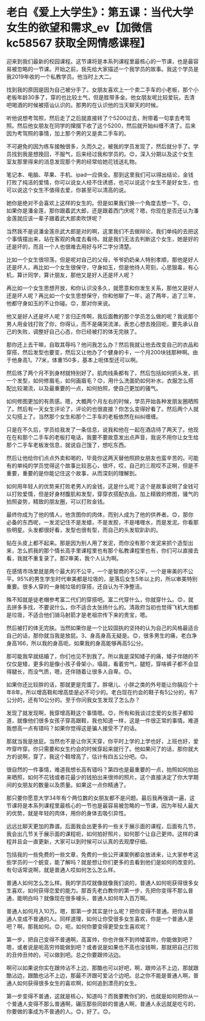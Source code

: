 # 老白《爱上大学生》：第五课：当代大学女生的欲望和需求_ev【加微信 kc58567 获取全网情感课程】

迎来到我们最新的校园课程。这节课将是本系列课程里最核心的一节课，也是最容易被忽略的一节课。开始之前，我先给大家描述一个我学员的故事。我这个学员是我2019年收的一个私教学员。他当时上大二。

找到我的原因是因为自己被分手了。女朋友喜欢上一个卖二手车的小老板，那个小老板年龄30多了，穿的也比较土气，但是胜带多金。他女朋友呢比较爱玩，去清吧喝酒的时候被搭讪认识的。那男的在认识他的当天聊天的时候。

听他说想考驾照，然后走了之后就直接转了个5200过去，附带着一句拿去考驾照。然后他女朋友在同学的撺掇下收了这个5200，然后就开始纠缠不清了。后来因为考驾照的事情，加上那个男的又是卖二手车的。

不可避免的因为练车接触很多，久而久之，被我的学员发现了，然后就分手了。学员找到我是想挽回，不服气，后来经过我和学员的。😊，深入分期以及这个女生室友那里得来的消息发现那个男的经常给她花钱送礼物。

笔记本、电脑、苹果、手机、ipad一应俱全。那到这里我们可以得出结论，金钱打败了纯洁的爱情，你可以说女人经不住诱惑，也可以说这个女生不是好女生，也可以说这个女生不值得去爱，你甚至可以清高的说。

她你是绝对不会喜欢上这样的女生的。但是如果我们换一个角度去想一下。😊，如果你是潘金莲，那你跟着武大郎，还是跟着西门庆呢？嗯，你现在是否还认为潘金莲就应该一辈子跟着武大郎卖吹饼呢？

当然我不是说潘金莲杀武大郎是对的啊，这里我们不去做辩论，我们单纯的去把这个事情摆出来，站在客观的角度去看待。就是我们无法去判断这个女生，她是好的还是坏的，而且一个人也很难去用好与坏二字分清楚。

比如一个女生很坦荡，但是呢对自己的父母，爷爷奶奶亲人特别孝顺，那他是好人还是坏人，再比如一个女生很保守，守身如玉，但是他待人苛刻，心思狠毒，有心机，算计同学，算计朋友，那他又是好人还是坏人呢？

再比如一个女生思想开放，和你认识没多久，就愿意和你发生关系，那他又是好人还是坏人呢？再比如一个女生思想保守，你和他聊了一年，追了两年，追了三年，他都守身如玉的不让你碰。😊，那对你来说。

他又是好人还是坏人呢？言归正传啊，我后面教的那个学员怎么做的呢？我说那个男人用金钱打败了你，你得认，而不是痛哭流涕，表忠心想去挽回呃，要先承认自己的失败，调整好自己心态，你已经被打的体无完肤了。

那你还上去干嘛，自取其辱吗？他问我怎么办？然后我就让他去改变自己的衣品和穿搭，然后发型也要变，然后又让他办了个健身的卡，一个月200块钱那种啊。由于他身高1。77米，体重150多，基本上呃体型还可以啊。

然后练了两个月不到身材就特别好了。肌肉线条都有了，然后包括如何抓头发，抓一个发型，如何修眉毛，如何画眉毛？😊，用什么洗面奶如何补水，衣服怎么搭配比较潮流，以及最重要的一点，如何拍照，使自己更加的骚气。

如何修图更加的有质感。嗯，大概两个月左右的时候，学员开始各种发朋友圈晒照了。然后有一天女生评论了，评论的也很直接？你怎么变得好看了。然后两个人就又勾搭上了。当然那个女生和那个二手车的老板依然在纠纠缠缠。

只是在不久后，学员给我发了一条信息，说我和他在一起在酒店待了两天了。他现在在和那个二手车的老板打电话，我要不要故意发出点声音，我说不用你让女生给那个二手车老板发信息，就说自己饿了，想吃东西。

然后让他给你们点点外卖和喝的，毕竟你这两天替他照顾女朋友也蛮辛苦的。可能有的单纯的学员觉得这个故事比较恶心，很坏，哎，自己的三观哎不正啊，但是不重要，重要的是你能记住这个故事，从而深刻的理解到。

如何用年轻人的优势来打败老男人的金钱，这是什么呢？这个是故事说明了金钱可以打败爱情，但是好身材腹肌和发型，穿穿衣搭配衣品，加上精致的修图，骚气的拍照姿势，精致的朋友圈，可以打败金钱。

最终你成为了他的情人，他贪图你的肉体，而别人成为了他的供养者。😊，那你必备的东西呢，一发泥记住不是发蜡，不是发胶，不是啫喱水，而是发泥。你看那些明星。头发都很好看，发型也很有型，而自己的头发软趴趴的。

贴在头皮上都不起来。那是因为别人用了发泥，而你没有那个发泥来抓个造型出来，怎么抓我的那个情长高手里课程里也有那个私教课程里也有，你们可以直接去看，我就不重复录了。那2审美，我个人认为啊。

在感情市场里就是两个最大的不公平，一个是智商的不公平，一个是审美的不公平。95%的男生学生时代审美都是垃圾的，是落后女生5年以上的，所以审美特别重要。很多人穿的一身贼垃圾的穿搭，还自认为干净整洁。

殊不知就是徒老帽参考富二代们的穿搭吧。富二代穿什么，你就穿什么。😊，就去拼多多找，不要说什么，你不适合太张扬什么的。清政府当初也觉得飞机大炮都是垃圾，不适合他们骑马射箭才是老祖宗传下来的贵宝，嗯。

然后被打的体无完肤。当然如果你是一个比较固执的坚持的认为自己的风格最适合自己的话，那你就当我是放屁。3、身高身高无疑是。😊，很多男生的痛，老白净身高166，所以我的身高呃，如果我的身高能够再高5公分。

那可能我早就结婚了，你们也见不到我了。所以我是深知矮子的痛，矮子伴随的不仅仅是矮，更多的是像小孩子骨架小，塌肩，看着穷气，腿短，穿啥裤子都不会显得腿长，而没气质，嗯，还伴随着让很多人自卑。😊。

如果你还比较胖的话，那就更是完蛋了。胖墩儿、小胖之类的外号能让你膈应个十年8年。所以增高鞋和增高垫是必不可少的。老白现在约会的鞋子有5公分的，有7公分的，还有10公分的。至于你问我女生发现了怎么办？

发现了就发现啊，我穿增高鞋这个事情嗯。😊，所有和我谈过恋爱的女孩子都知道，就像他们很多女孩子穿高跟鞋，我也知道一样，这是一件很正常的事情。难道我想高一点有错吗？如果你觉得这是骗人接受不了的话。

那就当我是放屁。当然也不是让你天天穿，你平时上学的上学也好，上班也好，爱咋穿咋穿。你只需要和女生约会的时候穿起来就行了。他如果问了的话，那你就大方的说啊，穿了，我这个鞋增高了，估计有四五公分吧。😊。

很自然的一件事情，难道我想长高有错吗？第四也是最重要的一点，拍照如何拍出来晒照，如何不花钱或者花最少的钱拍出来很帅的照片。这个直接决定了你大学期间的女朋友的数量以及质量。如果这一点你精通了。

那只要你愿意大学34年有个两位数的女朋友都不是问题。最后我再强调一遍，这节课将是本系列课程里最核心的一节也是最容易被忽略的一节课，因为年轻人最大的优势，就是年轻的肉体，用你的身体去吸引异性。

远远比聊天更加的靠谱。后面我会出更多的一些关于展示面的课程，后面有几节，我会出几节关于展示面的课程呃，如何拍好照片，如何那个让自己更帅。这样的课程并且会一直更新，大家可以到时候可以认真的去观摩仔细。

包括我的一些免费的一些文章，免费的一些公开课案例都会放进来，让大家参考这些学员的一个蜕变，能了解吗？就是想让你们更多的去看到他们是如何的改变的。有句话常说啊，就是普通人哎如何怎么怎么样。

普通人如何怎么怎么样。我的学员哎就像就像我们说的，普通人如何呃获得很多女生喜欢，如何获得恋爱的能力。那首先老白教你的第一步，先把你变得不那么普通，能明白吗？就像现在很多噱头，普通人如何年入百万啊。

普通人如何月入10万。嗯，那第一步其实是什么呢？把你变得不普通。把你从普通人变成不普通的人。同样道理，如何让你受很多女生喜欢，你是一个普通人是吧？啊，那我如何。😊，呃，如何你要变得更受女生喜欢呢？

第一步，把自己变得不普通啊，高富帅，你也许做不到帅矮富帅，你能做到吧？嗯，或者说是呃高穷帅能做到吧？或者说是如果也不高也没钱啊，那就把自己打败的丑帅丑帅的，可以做到吧。总之你要跟帅沾边。

啊可以如果说你实在跟帅沾不上边，那酷也可以好吧，啊，跟帅沾不上边，那就跟酷沾边，跟酷也沾不上边，那最不济跟可爱沾个边吧。总之你不能是普通人啊，普通人如何获得很多女生的喜欢啊，如何追到漂亮的女生。

第一步变得不普通，这就是核心，知道吗？而我要教你们的，也就是如何把你从一个普通人变得不那么普通啊，碾压那些同龄的普通人啊，普通人永远就是吃亏的，你要做的事成为不普通的人。😊，好了。😊。

